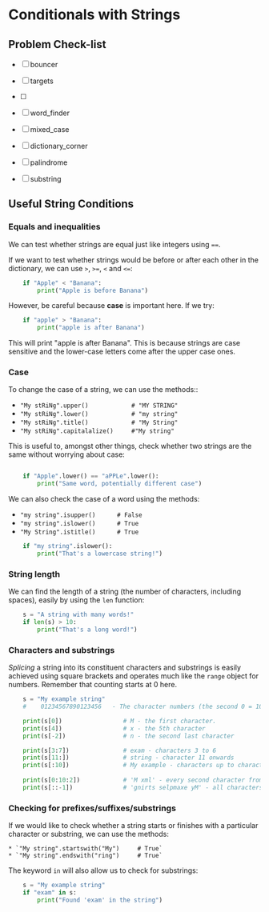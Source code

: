 # Conditionals with Strings

## Problem Check-list

- [ ] bouncer
- [ ] targets
- [ ] 
- [ ] word_finder 
- [ ] mixed_case
- [ ] dictionary_corner
- [ ] palindrome 
- [ ] substring


## Useful String Conditions

### Equals and inequalities

We can test whether strings are equal just like integers using `==`.

If we want to test whether strings would be before or after each other
in the dictionary, we can use `>`, `>=`, `<` and `<=`:

``` python
	if "Apple" < "Banana":
		print("Apple is before Banana")
```

However, be careful because **case** is important here. If we try:

``` python
	if "apple" > "Banana":
		print("apple is after Banana")
```

This will print "apple is after Banana".  This is because strings are case
sensitive and the lower-case letters come after the upper case ones.

### Case

To change the case of a string, we can use the methods::
  * `"My stRiNg".upper()			# "MY STRING"`
  * `"My stRiNg".lower()			# "my string"`
  * `"My stRiNg".title()			# "My String"`
  * `"My stRiNg".capitalalize()		#"My string"`

This is useful to, amongst other things, check whether two strings are the
same without worrying about case:

``` python

	if "Apple".lower() == "aPPLe".lower():
		print("Same word, potentially different case")

```

We can also check the case of a word using the methods:
  * `"my string".isupper()		# False`
  * `"my string".islower()		# True`
  * `"My String".istitle()		# True`

``` python
	if "my string".islower():
		print("That's a lowercase string!")
```

### String length

We can find the length of a string (the number of characters, including spaces),
easily by using the `len` function:

``` python
	s = "A string with many words!"
	if len(s) > 10:
		print("That's a long word!")
```

### Characters and substrings

*Splicing* a string into its constituent characters and substrings is easily
achieved using square brackets and operates much like the `range` object for
numbers. Remember that counting starts at 0 here.

``` python
	s = "My example string"
	#	 01234567890123456   - The character numbers (the second 0 = 10 and so on)

	print(s[0])					# M - the first character.
	print(s[4])					# x - the 5th character
	print(s[-2])				# n - the second last character

	print(s[3:7])				# exam - characters 3 to 6
	print(s[11:])				# string - character 11 onwards
	print(s[:10])				# My example - characters up to character 9.
	
	print(s[0:10:2])			# 'M xml' - every second character from 0 to 9
	print(s[::-1])				# 'gnirts selpmaxe yM' - all characters in reverse order
```

### Checking for prefixes/suffixes/substrings

If we would like to check whether a string starts or finishes with a
particular character or substring, we can use the methods:

	* `"My string".startswith("My")		# True`
	* `"My string".endswith("ring")		# True`

The keyword `in` will also allow us to check for substrings:

``` python
	s = "My example string"
	if "exam" in s:
		print("Found 'exam' in the string")

```


